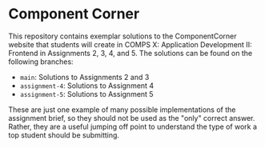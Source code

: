 # Component Corner

This repository contains exemplar solutions to the ComponentCorner website that students will create in COMPS X: Application Development II: Frontend in Assignments 2, 3, 4, and 5. The solutions can be found on the following branches:
- `main`: Solutions to Assignments 2 and 3
- `assignment-4`: Solutions to Assignment 4
- `assignment-5`: Solutions to Assignment 5

These are just one example of many possible implementations of the assignment brief, so they should not be used as the "only" correct answer. Rather, they are a useful jumping off point to understand the type of work a top student should be submitting.